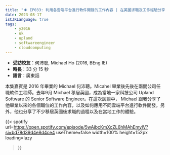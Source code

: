 ```yaml
---
title: "🔉 EP033: 利用各雲端平台進行軟件開發的工作內容 | 在英國求職及工作經驗分享"
date: 2023-08-17
isCJKLanguage: true
tags:
    - y2016
    - uk
    - upland
    - softwareengineer
    - cloudcomputing
---
```


- **受訪校友**：何沛聰, Michael Ho (2016, BEng IE)
- **時長**：33 分 15 秒
- **語言**：廣東話

<!--more-->

本集嘉賓是 2016 年畢業的 Michael 何沛聰。Micahel 畢業後先後在兩間公司任職軟件工程師。去年9月 Michael 移居英國，成為當地一家科技公司 Upland Software 的 Senior Software Engineer。在這次訪談中， Michael 跟我分享了他畢業以來的各個職位的工作內容，以及如何應用不同雲端平台進行軟件開發。另外，他也分享了不少移居英國後求職的過程以及在當地工作的體驗。

{{< spotify 
  url=https://open.spotify.com/episode/5wAjbcKmXcZL6hMAhEmylV?si=bd78d39d4e8d4ce4
  useTheme=false
  width=100%
  height=152px
  loading=lazy
>}}
